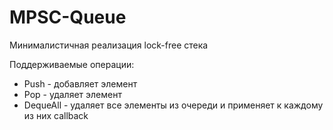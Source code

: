 # MPSC-Queue

Минималистичная реализация lock-free стека

Поддерживаемые операции:
* Push - добавляет элемент
* Pop - удаляет элемент
* DequeAll - удаляет все элементы из очереди и применяет к каждому из них callback
